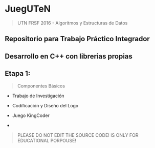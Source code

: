 # JuegUTeN
> UTN FRSF 2016 - Algoritmos y Estructuras de Datos

## Repositorio para Trabajo Práctico Integrador
## Desarrollo en C++ con librerias propias

## Etapa 1:
> Componentes Básicos

- Trabajo de Investigación
- Codificación y Diseño del Logo
- Juego KingCoder

- 
> PLEASE DO NOT EDIT THE SOURCE CODE!
IS ONLY FOR EDUCATIONAL PORPOUSE!
